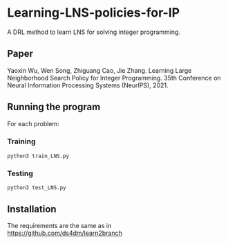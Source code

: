 # Learning-LNS-policies-for-IP

A DRL method to learn LNS for solving integer programming.

## Paper

Yaoxin Wu, Wen Song, Zhiguang Cao, Jie Zhang. Learning Large Neighborhood Search Policy for Integer Programming. 35th Conference on Neural Information Processing Systems (NeurIPS), 2021.

## Running the program

For each problem:

### Training

```
python3 train_LNS.py
```

### Testing

```
python3 test_LNS.py
```

## Installation

The requirements are the same as in https://github.com/ds4dm/learn2branch
